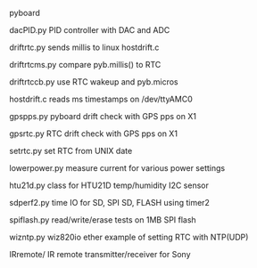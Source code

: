   pyboard 

dacPID.py   PID controller with DAC and ADC

driftrtc.py sends millis to linux hostdrift.c

driftrtcms.py compare pyb.millis() to RTC 

driftrtccb.py use RTC wakeup and pyb.micros

hostdrift.c  reads ms timestamps on /dev/ttyAMC0

gpspps.py    pyboard drift check with GPS pps on X1

gpsrtc.py    RTC drift check with GPS pps on X1

setrtc.py    set RTC from UNIX date

lowerpower.py  measure current for various power settings

htu21d.py  class for HTU21D temp/humidity I2C sensor

sdperf2.py  time IO for SD, SPI SD, FLASH using timer2

spiflash.py  read/write/erase tests on 1MB SPI flash

wizntp.py   wiz820io ether example of setting RTC with NTP(UDP)

IRremote/   IR remote transmitter/receiver for Sony
